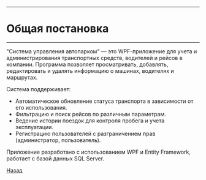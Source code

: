 ﻿
---

# Общая постановка  
______________________  

"Система управления автопарком" — это WPF-приложение для учета и администрирования транспортных средств, 
водителей и рейсов в компании. Программа позволяет просматривать, добавлять, редактировать и удалять 
информацию о машинах, водителях и маршрутах.  

Система поддерживает:  
- Автоматическое обновление статуса транспорта в зависимости от его использования.  
- Фильтрацию и поиск рейсов по различным параметрам.  
- Ведение истории поездок для контроля пробега и учета эксплуатации.  
- Регистрацию пользователей с разграничением прав (администратор, пользователь).  

Приложение разработано с использованием WPF и Entity Framework, работает с базой данных SQL Server.


[Назад](/content.md)